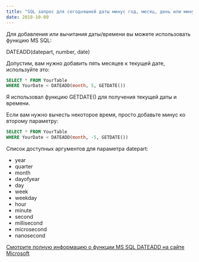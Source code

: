 ```yaml
---
title: "SQL запрос для сегодняшней даты минус год, месяц, день или минута"
date: 2018-10-09
---
```


Для добавления или вычитания даты/времени вы можете использовать функцию MS SQL:

DATEADD(datepart, number, date)

Допустим, вам нужно добавить пять месяцев к текущей дате, используйте это:

```sql
SELECT * FROM YourTable
WHERE YourDate < DATEADD(month, 5, GETDATE())
```

Я использовал функцию GETDATE() для получения текущей даты и времени.

Если вам нужно вычесть некоторое время, просто добавьте минус ко второму параметру:

```sql
SELECT * FROM YourTable
WHERE YourDate < DATEADD(month, -5, GETDATE())
```

Список доступных аргументов для параметра datepart:

*   year
*   quarter
*   month
*   dayofyear
*   day
*   week
*   weekday
*   hour
*   minute
*   second
*   millisecond
*   microsecond
*   nanosecond

[Смотрите полную информацию о функции MS SQL DATEADD на сайте Microsoft](https://docs.microsoft.com/en-us/sql/t-sql/functions/dateadd-transact-sql)
